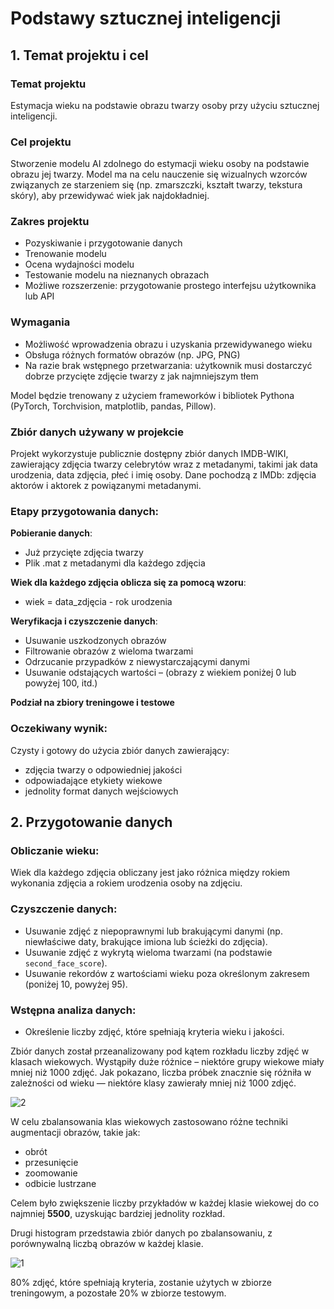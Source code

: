 # Podstawy sztucznej inteligencji
## 1. Temat projektu i cel
### Temat projektu
Estymacja wieku na podstawie obrazu twarzy osoby przy użyciu sztucznej inteligencji.

### Cel projektu
Stworzenie modelu AI zdolnego do estymacji wieku osoby na podstawie obrazu jej twarzy. Model ma na celu nauczenie się wizualnych wzorców związanych ze starzeniem się (np. zmarszczki, kształt twarzy, tekstura skóry), aby przewidywać wiek jak najdokładniej.

### Zakres projektu
- Pozyskiwanie i przygotowanie danych
- Trenowanie modelu
- Ocena wydajności modelu
- Testowanie modelu na nieznanych obrazach
- Możliwe rozszerzenie: przygotowanie prostego interfejsu użytkownika lub API

### Wymagania
- Możliwość wprowadzenia obrazu i uzyskania przewidywanego wieku
- Obsługa różnych formatów obrazów (np. JPG, PNG)
- Na razie brak wstępnego przetwarzania: użytkownik musi dostarczyć dobrze przycięte zdjęcie twarzy z jak najmniejszym tłem

Model będzie trenowany z użyciem frameworków i bibliotek Pythona (PyTorch, Torchvision, matplotlib, pandas, Pillow).

### Zbiór danych używany w projekcie
Projekt wykorzystuje publicznie dostępny zbiór danych IMDB-WIKI, zawierający zdjęcia twarzy celebrytów wraz z metadanymi, takimi jak data urodzenia, data zdjęcia, płeć i imię osoby. Dane pochodzą z IMDb: zdjęcia aktorów i aktorek z powiązanymi metadanymi.

### Etapy przygotowania danych:
**Pobieranie danych**:
- Już przycięte zdjęcia twarzy
- Plik .mat z metadanymi dla każdego zdjęcia

**Wiek dla każdego zdjęcia oblicza się za pomocą wzoru**:
  - wiek = data_zdjęcia - rok urodzenia

**Weryfikacja i czyszczenie danych**:
- Usuwanie uszkodzonych obrazów
- Filtrowanie obrazów z wieloma twarzami
- Odrzucanie przypadków z niewystarczającymi danymi
- Usuwanie odstających wartości – (obrazy z wiekiem poniżej 0 lub powyżej 100, itd.)

**Podział na zbiory treningowe i testowe**

### Oczekiwany wynik:
Czysty i gotowy do użycia zbiór danych zawierający:
- zdjęcia twarzy o odpowiedniej jakości
- odpowiadające etykiety wiekowe
- jednolity format danych wejściowych

## 2. Przygotowanie danych
### Obliczanie wieku:
Wiek dla każdego zdjęcia obliczany jest jako różnica między rokiem wykonania zdjęcia a rokiem urodzenia osoby na zdjęciu.

### Czyszczenie danych:
- Usuwanie zdjęć z niepoprawnymi lub brakującymi danymi (np. niewłaściwe daty, brakujące imiona lub ścieżki do zdjęcia).
- Usuwanie zdjęć z wykrytą wieloma twarzami (na podstawie `second_face_score`).
- Usuwanie rekordów z wartościami wieku poza określonym zakresem (poniżej 10, powyżej 95).

### Wstępna analiza danych:
- Określenie liczby zdjęć, które spełniają kryteria wieku i jakości.

Zbiór danych został przeanalizowany pod kątem rozkładu liczby zdjęć w klasach wiekowych. Wystąpiły duże różnice – niektóre grupy wiekowe miały mniej niż 1000 zdjęć.
Jak pokazano, liczba próbek znacznie się różniła w zależności od wieku — niektóre klasy zawierały mniej niż 1000 zdjęć.

![2](https://github.com/user-attachments/assets/ec374735-61b3-429d-99e3-6b3d96892b64)

W celu zbalansowania klas wiekowych zastosowano różne techniki augmentacji obrazów, takie jak:

- obrót
- przesunięcie
- zoomowanie
- odbicie lustrzane

Celem było zwiększenie liczby przykładów w każdej klasie wiekowej do co najmniej **5500**, uzyskując bardziej jednolity rozkład.

Drugi histogram przedstawia zbiór danych po zbalansowaniu, z porównywalną liczbą obrazów w każdej klasie.

![1](https://github.com/user-attachments/assets/bf77ae92-9c70-43ee-8b6d-ce19bd61b714)

80% zdjęć, które spełniają kryteria, zostanie użytych w zbiorze treningowym, a pozostałe 20% w zbiorze testowym.
